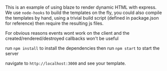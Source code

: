 This is an example of using blaze to render dynamic HTML with express. We use `node-hooks` to build the templates on the fly, you could also compile the templates by hand, using a trivial build script (defined in package.json for reference) then require the resulting js files.

For obvious reasons events wont work on the client and the created/rendered/destroyed callbacks won't be useful

run `npm install` to install the dependencies then
run `npm start` to start the server

navigate to `http://localhost:3000` and see your template.
